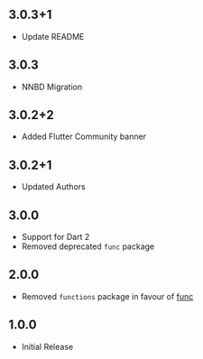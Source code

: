 ## 3.0.3+1

* Update README

## 3.0.3

* NNBD Migration

## 3.0.2+2

* Added Flutter Community banner

## 3.0.2+1

* Updated Authors
  
## 3.0.0

* Support for Dart 2
* Removed deprecated `func` package

## 2.0.0

* Removed `functions` package in favour of [func](https://pub.dartlang.org/packages/func)

## 1.0.0

* Initial Release
